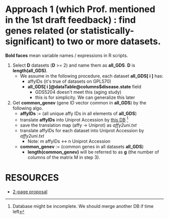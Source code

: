 
# Approach 1 (which Prof. mentioned in the 1st draft feedback) : find genes related (or statistically-significant) to two or more datasets.

**Bold faces** mean variable names / expressions in R scripts.

1.	Select **D** datasets (**D** >= 2) and name them as **all_GDS**. **D** is **length(all_GDS)**.
	- We assume in the following procedure, each dataset **all_GDS[ i ]** has:
		+ affyIDs (it's true of datasets on GPL570)
		+ **all_GDS[ i ]@dataTable@columns$disease.state** field
			- GDS5204 doesn't meet this (aging study)
			- this is for simplicity. We can generalize this later
2.	Get **common_genev** (gene ID vector common in **all_GDS**) by the following algo.
	- **affyIDs** := (all unique affy IDs in all elements of **all_GDS**)
	- translate **affyIDs** into Uniprot Accession by [this DB](https://biodbnet-abcc.ncifcrf.gov/db/db2db.php) [^1]
	- save the translation map (affy -> Uniprot) as *affy2uni.txt*
	- translate affyIDs for each dataset into Uniprot Accession by *affy2uni.txt*
	  + Note: m affyIDs <-> n Uniprot Accession
	- **common_genev** := (common genes in all datasets **all_GDS**)
	  + **length(common_genev)** will be referred to as **g** (the number of columns of the matrix M in step 3).


[^1]: Database might be incomplete. We should merge another DB if time left

# RESOURCES

+ [2-page proposal](https://docs.google.com/document/d/1WH9bjXNLgi4JiFfaLSqGhYR2SLK-xyDZ1bOGP8bEDcI/edit)
